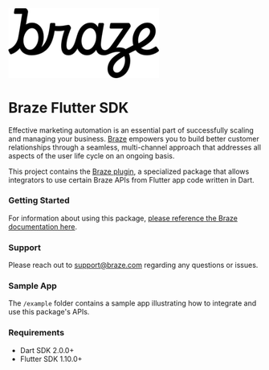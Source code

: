 <img src="https://github.com/Appboy/appboy-ios-sdk/blob/master/braze-logo.png" width="300" title="Braze Logo" />

# Braze Flutter SDK

Effective marketing automation is an essential part of successfully scaling and managing your business. [Braze](https://www.braze.com/) empowers you to build better customer relationships through a seamless, multi-channel approach that addresses all aspects of the user life cycle on an ongoing basis.

This project contains the [Braze plugin](https://pub.dev/packages/braze_plugin), a specialized package that allows integrators to use certain Braze APIs from Flutter app code written in Dart.

### Getting Started

For information about using this package, [please reference the Braze documentation here](https://www.braze.com/docs/developer_guide/platform_integration_guides/flutter/flutter_sdk_integration/).

### Support

Please reach out to support@braze.com regarding any questions or issues.

### Sample App

The `/example` folder contains a sample app illustrating how to integrate and use this package's APIs.

### Requirements
- Dart SDK 2.0.0+
- Flutter SDK 1.10.0+
